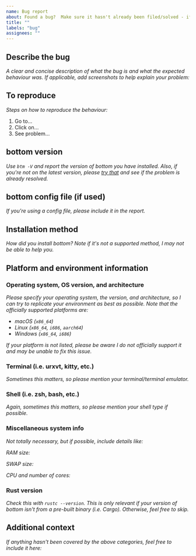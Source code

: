 ```yaml
---
name: Bug report
about: Found a bug?  Make sure it hasn't already been filed/solved - if so, please report it!
title: ""
labels: "bug"
assignees: ""
---
```


## Describe the bug

_A clear and concise description of what the bug is and what the expected behaviour was. If applicable, add screenshots to help explain your problem:_

## To reproduce

_Steps on how to reproduce the behaviour:_

1. Go to...
2. Click on...
3. See problem...

## bottom version

_Use `btm -V` and report the version of bottom you have installed. Also, if you're not on the latest version, please [try that](https://github.com/ClementTsang/bottom/releases/latest) and see if the problem is already resolved._

## bottom config file (if used)

_If you're using a config file, please include it in the report._

## Installation method

_How did you install bottom? Note if it's not a supported method, I may not be able to help you._

## Platform and environment information

### Operating system, OS version, and architecture

_Please specify your operating system, the version, and architecture, so I can try to replicate your environment as best as possible. Note that the officially supported platforms are:_

- _macOS (`x86_64`)_
- _Linux (`x86_64`, `i686`, `aarch64`)_
- _Windows (`x86_64`, `i686`)_

_If your platform is not listed, please be aware I do not officially support it and may be unable to fix this issue._

### Terminal (i.e. urxvt, kitty, etc.)

_Sometimes this matters, so please mention your terminal/terminal emulator._

### Shell (i.e. zsh, bash, etc.)

_Again, sometimes this matters, so please mention your shell type if possible._

### Miscellaneous system info

_Not totally necessary, but if possible, include details like:_

_RAM size:_

_SWAP size:_

_CPU and number of cores:_

### Rust version

_Check this with `rustc --version`. This is only relevant if your version of bottom isn't from a pre-built binary (i.e. Cargo). Otherwise, feel free to skip._

## Additional context

_If anything hasn't been covered by the above categories, feel free to include it here:_
